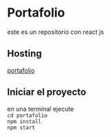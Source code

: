 # Portafolio
este es un repositorio con react js
## Hosting
[portafolio](http://ec2-54-237-243-61.compute-1.amazonaws.com:443/)
## Iniciar el proyecto 
en una terminal ejecute \
`cd portafolio`\
`npm install` \
`npm start`